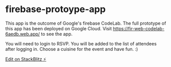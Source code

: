 # firebase-protoype-app
This app is the outcome of Google's firebase CodeLab.
The full prototype of this app has been deployed on Google Cloud.
Visit https://fir-web-codelab-6aedb.web.app/ to see the app.

You will need to login to RSVP.
You will be added to the list of attendees after logging in.
Choose a cuisine for the event and have fun. :)

[Edit on StackBlitz ⚡️](https://stackblitz.com/edit/firebase-gtk-web-start-haw17s)

